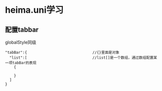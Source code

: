 # heima.uni学习

## 配置tabbar

globalStyle同级

```vue
"tabBar":{								//{}里面是对象
  "list":[								//list[]是一个数组，通过数组配置某一项tabBar的表现
    {
      
    }
  ]
}
```

